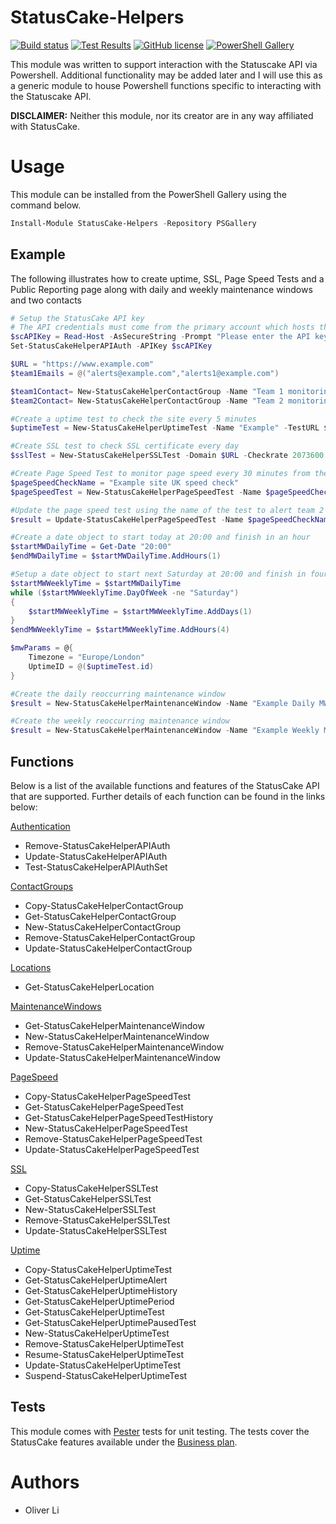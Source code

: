 # StatusCake-Helpers
[![Build status](https://dev.azure.com/oliverli0875/Helpers/_apis/build/status/Oliver-Lii.statuscake-helpers?branchName=master)](https://dev.azure.com/oliverli0875/Helpers/_build?definitionId=1&_a=summary&repositoryFilter=1&branchFilter=2) [![Test Results](https://img.shields.io/azure-devops/tests/oliverli0875/Helpers/1.svg)](https://dev.azure.com/oliverli0875/Helpers/_build?definitionId=1&_a=summary&view=ms.vss-pipelineanalytics-web.new-build-definition-pipeline-analytics-view-cardmetrics) [![GitHub license](https://img.shields.io/github/license/Oliver-Lii/StatusCake-Helpers.svg)](LICENSE) [![PowerShell Gallery](https://img.shields.io/powershellgallery/v/StatusCake-Helpers.svg)](https://www.powershellgallery.com/packages/statuscake-helpers/)


This module was written to support interaction with the Statuscake API via Powershell. Additional functionality may be added later and I will use this as a generic module to house Powershell functions specific to interacting with the Statuscake API.

**DISCLAIMER:** Neither this module, nor its creator are in any way affiliated with StatusCake.


# Usage
This module can be installed from the PowerShell Gallery using the command below.
```powershell
Install-Module StatusCake-Helpers -Repository PSGallery
```

## Example

 The following illustrates how to create uptime, SSL, Page Speed Tests and a Public Reporting page along with daily and weekly maintenance windows and two contacts

```powershell
# Setup the StatusCake API key
# The API credentials must come from the primary account which hosts the tests and not a subaccount which was given access
$scAPIKey = Read-Host -AsSecureString -Prompt "Please enter the API key"
Set-StatusCakeHelperAPIAuth -APIKey $scAPIKey

$URL = "https://www.example.com"
$team1Emails = @("alerts@example.com","alerts1@example.com")

$team1Contact= New-StatusCakeHelperContactGroup -Name "Team 1 monitoring" -Email $team1Emails -Mobile "+14155552671" -Passthru
$team2Contact= New-StatusCakeHelperContactGroup -Name "Team 2 monitoring" -Email "alerts2@example.com" -Passthru

#Create a uptime test to check the site every 5 minutes
$uptimeTest = New-StatusCakeHelperUptimeTest -Name "Example" -TestURL $URL -CheckRate 300 -TestType HTTP -ContactGroup $team1Contact.id

#Create SSL test to check SSL certificate every day
$sslTest = New-StatusCakeHelperSSLTest -Domain $URL -Checkrate 2073600 -ContactID @($team1Contact.id,$team2Contact.id)

#Create Page Speed Test to monitor page speed every 30 minutes from the UK
$pageSpeedCheckName = "Example site UK speed check"
$pageSpeedTest = New-StatusCakeHelperPageSpeedTest -Name $pageSpeedCheckName -WebsiteURL $URL -Checkrate 1800 -Region UK

#Update the page speed test using the name of the test to alert team 2 when the page takes more than 5000ms to load
$result = Update-StatusCakeHelperPageSpeedTest -Name $pageSpeedCheckName -ContactID @($team2Contact.id) -AlertSlower 5000

#Create a date object to start today at 20:00 and finish in an hour
$startMWDailyTime = Get-Date "20:00"
$endMWDailyTime = $startMWDailyTime.AddHours(1)

#Setup a date object to start next Saturday at 20:00 and finish in four hours time
$startMWWeeklyTime = $startMWDailyTime
while ($startMWWeeklyTime.DayOfWeek -ne "Saturday")
{
    $startMWWeeklyTime = $startMWWeeklyTime.AddDays(1)
}
$endMWWeeklyTime = $startMWWeeklyTime.AddHours(4)

$mwParams = @{
    Timezone = "Europe/London"
    UptimeID = @($uptimeTest.id)
}

#Create the daily reoccurring maintenance window
$result = New-StatusCakeHelperMaintenanceWindow -Name "Example Daily MW" -StartDate $startMWDailyTime -EndDate $endMWDailyTime @mwParams -RepeatInterval 1d

#Create the weekly reoccurring maintenance window
$result = New-StatusCakeHelperMaintenanceWindow -Name "Example Weekly MW" -StartDate $startMWWeeklyTime -EndDate $endMWWeeklyTime @mwParams -RepeatInterval 1w

```

## Functions

Below is a list of the available functions and features of the StatusCake API that are supported. Further details of each function can be found in the links below:

[Authentication](https://github.com/Oliver-Lii/statuscake-helpers/tree/master/Documentation/Authentication "StatusCake API Authentication")
*  Remove-StatusCakeHelperAPIAuth
*  Update-StatusCakeHelperAPIAuth
*  Test-StatusCakeHelperAPIAuthSet

[ContactGroups](https://github.com/Oliver-Lii/statuscake-helpers/tree/master/Documentation/ContactGroups "StatusCake Contact Groups")
*  Copy-StatusCakeHelperContactGroup
*  Get-StatusCakeHelperContactGroup
*  New-StatusCakeHelperContactGroup
*  Remove-StatusCakeHelperContactGroup
*  Update-StatusCakeHelperContactGroup

[Locations](https://github.com/Oliver-Lii/statuscake-helpers/tree/master/Documentation/Locations "StatusCake Locations")
*  Get-StatusCakeHelperLocation

[MaintenanceWindows](https://github.com/Oliver-Lii/statuscake-helpers/tree/master/Documentation/MaintenanceWindows "StatusCake Maintenance Windows")
*  Get-StatusCakeHelperMaintenanceWindow
*  New-StatusCakeHelperMaintenanceWindow
*  Remove-StatusCakeHelperMaintenanceWindow
*  Update-StatusCakeHelperMaintenanceWindow

[PageSpeed](https://github.com/Oliver-Lii/statuscake-helpers/tree/master/Documentation/PageSpeed "StatusCake PageSpeed Tests")
*  Copy-StatusCakeHelperPageSpeedTest
*  Get-StatusCakeHelperPageSpeedTest
*  Get-StatusCakeHelperPageSpeedTestHistory
*  New-StatusCakeHelperPageSpeedTest
*  Remove-StatusCakeHelperPageSpeedTest
*  Update-StatusCakeHelperPageSpeedTest

[SSL](https://github.com/Oliver-Lii/statuscake-helpers/tree/master/Documentation/SSL "StatusCake SSL Tests")
*  Copy-StatusCakeHelperSSLTest
*  Get-StatusCakeHelperSSLTest
*  New-StatusCakeHelperSSLTest
*  Remove-StatusCakeHelperSSLTest
*  Update-StatusCakeHelperSSLTest

[Uptime](https://github.com/Oliver-Lii/statuscake-helpers/tree/master/Documentation/Uptime "StatusCake Tests")
*  Copy-StatusCakeHelperUptimeTest
*  Get-StatusCakeHelperUptimeAlert
*  Get-StatusCakeHelperUptimeHistory
*  Get-StatusCakeHelperUptimePeriod
*  Get-StatusCakeHelperUptimeTest
*  Get-StatusCakeHelperUptimePausedTest
*  New-StatusCakeHelperUptimeTest
*  Remove-StatusCakeHelperUptimeTest
*  Resume-StatusCakeHelperUptimeTest
*  Update-StatusCakeHelperUptimeTest
*  Suspend-StatusCakeHelperUptimeTest

## Tests

This module comes with [Pester](https://github.com/pester/Pester/) tests for unit testing. The tests cover the StatusCake features available under the [Business plan](https://www.statuscake.com/pricing/).


# Authors
- Oliver Li